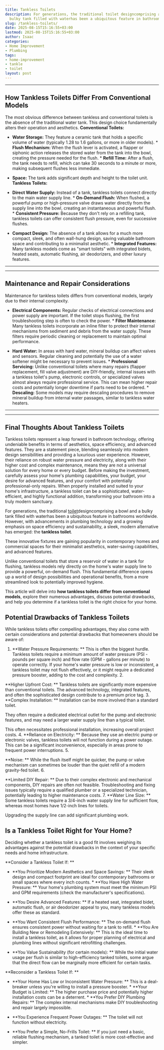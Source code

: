 ```yaml
---
title: Tankless Toilets
description: For generations, the traditional toilet designcomprising a bowl and a
  bulky tank filled with waterhas been a ubiquitous feature in bathrooms worldwide.
slug: /tankless-toilets/
date: 2025-08-15T15:16:55+03:00
lastmod: 2025-08-15T15:16:55+03:00
author: Isaac
categories:
- Home Improvement
- Plumbing
tags:
- home-improvement
- tankle
- toilet
layout: post
---
```

---

## How Tankless Toilets Differ From Conventional Models
The most obvious difference between tankless and conventional toilets is the absence of the traditional water tank. This design choice fundamentally alters their operation and aesthetics.
**Conventional Toilets:**

* **Water Storage:** They feature a ceramic tank that holds a specific volume of water (typically 1.28 to 1.6 gallons, or more in older models). * **Flush Mechanism:** When the flush lever is activated, a flapper or siphonic action releases the stored water from the tank into the bowl, creating the pressure needed for the flush. * **Refill Time:** After a flush, the tank needs to refill, which can take 30 seconds to a minute or more, making subsequent flushes less immediate.

* **Space:** The tank adds significant depth and height to the toilet unit.
**Tankless Toilets:**

* **Direct Water Supply:** Instead of a tank, tankless toilets connect directly to the main water supply line. * **On-Demand Flush:** When flushed, a powerful pump or high-pressure valve draws water directly from the supply line into the bowl, creating an instantaneous and powerful flush. * **Consistent Pressure:** Because they don't rely on a refilling tank, tankless toilets can offer consistent flush pressure, even for successive flushes.

* **Compact Design:** The absence of a tank allows for a much more compact, sleek, and often wall-hung design, saving valuable bathroom space and contributing to a minimalist aesthetic. * **Integrated Features:** Many tankless models come as "smart toilets" with integrated bidets, heated seats, automatic flushing, air deodorizers, and other luxury features.
---
---

## Maintenance and Repair Considerations
Maintenance for tankless toilets differs from conventional models, largely due to their internal complexity.

* **Electrical Components:** Regular checks of electrical connections and power supply are important. If the toilet stops flushing, the first troubleshooting step is often to check the power. * **Filter Maintenance:** Many tankless toilets incorporate an inline filter to protect their internal mechanisms from sediment and debris from the water supply. These filters require periodic cleaning or replacement to maintain optimal performance.

* **Hard Water:** In areas with hard water, mineral buildup can affect valves and sensors. Regular cleaning and potentially the use of a water softener might be necessary to prevent issues. * **Professional Servicing:** Unlike conventional toilets where many repairs (flapper replacement, fill valve adjustment) are DIY-friendly, internal issues with a tankless toilet's pump, electronic controls, or specialized valves almost always require professional service.
This can mean higher repair costs and potentially longer downtime if parts need to be ordered. * **Descaling:** Some models may require descaling procedures to remove mineral buildup from internal water passages, similar to tankless water heaters.
---
---

## Final Thoughts About Tankless Toilets
Tankless toilets represent a leap forward in bathroom technology, offering undeniable benefits in terms of aesthetics, space efficiency, and advanced features. They are a statement piece, blending seamlessly into modern design sensibilities and providing a luxurious user experience. However, their reliance on robust water pressure and electricity, along with their higher cost and complex maintenance, means they are not a universal solution for every home or every budget.
Before making the investment, carefully assess your home's plumbing capabilities, your budget, your desire for advanced features, and your comfort with potentially professional-only repairs. When properly installed and suited to your home's infrastructure, a tankless toilet can be a sophisticated, water-efficient, and highly functional addition, transforming your bathroom into a truly modern sanctuary.

For generations, the traditional [toilet](https://pestpolicy.com/high-end-toilet-brands/)designcomprising a bowl and a bulky tank filled with waterhas been a ubiquitous feature in bathrooms worldwide. However, with advancements in plumbing technology and a growing emphasis on space efficiency and sustainability, a sleek, modern alternative has emerged: the **tankless toilet**.

These innovative fixtures are gaining popularity in contemporary homes and commercial spaces for their minimalist aesthetics, water-saving capabilities, and advanced features.

Unlike conventional toilets that store a reservoir of water in a tank for flushing, tankless models rely directly on the home's water supply line to provide a powerful, on-demand flush. This fundamental difference opens up a world of design possibilities and operational benefits, from a more streamlined look to potentially improved hygiene.

This article will delve into **how tankless toilets differ from conventional models**, explore their numerous advantages, discuss potential drawbacks, and help you determine if a tankless toilet is the right choice for your home.

##  Potential Drawbacks of Tankless Toilets

While tankless toilets offer compelling advantages, they also come with certain considerations and potential drawbacks that homeowners should be aware of:

1. **Water Pressure Requirements: ** This is often the biggest hurdle. Tankless toilets require a minimum amount of water pressure (PSI - pounds per square inch) and flow rate (GPM - gallons per minute) to operate correctly. If your home's water pressure is low or inconsistent, a tankless toilet may not flush effectively, or it might require a dedicated pressure booster, adding to the cost and complexity. 2.

**Higher Upfront Cost: ** Tankless toilets are significantly more expensive than conventional toilets. The advanced technology, integrated features, and often the sophisticated design contribute to a premium price tag. 3. **Complex Installation: ** Installation can be more involved than a standard toilet.

They often require a dedicated electrical outlet for the pump and electronic features, and may need a larger water supply line than a typical toilet.

This often necessitates professional installation, increasing overall project costs. 4. **Reliance on Electricity: ** Because they use an electric pump or electronic valves, tankless toilets will not function during a power outage. This can be a significant inconvenience, especially in areas prone to frequent power interruptions. 5.

**Noise: ** While the flush itself might be quicker, the pump or valve mechanism can sometimes be louder than the quiet refill of a modern gravity-fed toilet. 6.

**Limited DIY Repair: ** Due to their complex electronic and mechanical components, DIY repairs are often not feasible. Troubleshooting and fixing issues typically require a qualified plumber or a specialized technician, potentially leading to higher maintenance costs. 7. **Water Line Size: ** Some tankless toilets require a 3/4-inch water supply line for sufficient flow, whereas most homes have 1/2-inch lines for toilets.

Upgrading the supply line can add significant plumbing work.

##  Is a Tankless Toilet Right for Your Home?

Deciding whether a tankless toilet is a good fit involves weighing its advantages against the potential drawbacks in the context of your specific needs and home infrastructure.

**Consider a Tankless Toilet If: **

* **You Prioritize Modern Aesthetics and Space Savings: ** Their sleek design and compact footprint are ideal for contemporary bathrooms or small spaces where every inch counts. * **You Have High Water Pressure: ** Your home's plumbing system must meet the minimum PSI and GPM requirements (check the manufacturer's specifications).

* **You Desire Advanced Features: ** If a heated seat, integrated bidet, automatic flush, or air deodorizer appeal to you, many tankless models offer these as standard.

* **You Want Consistent Flush Performance: ** The on-demand flush ensures consistent power without waiting for a tank to refill. * **You Are Building New or Remodeling Extensively: ** This is the ideal time to install a tankless toilet, as it allows for proper planning of electrical and plumbing lines without significant retrofitting challenges.

* **You Value Sustainability (for certain models): ** While the initial water usage per flush is similar to high-efficiency tanked toilets, some argue that the direct flow can be marginally more efficient for certain tasks.

**Reconsider a Tankless Toilet If: **

* **Your Home Has Low or Inconsistent Water Pressure: ** This is a deal-breaker unless you're willing to install a pressure booster. * **Your Budget is Limited: ** The higher purchase price and potentially higher installation costs can be a deterrent. * **You Prefer DIY Plumbing Repairs: ** The complex internal mechanisms make DIY troubleshooting and repair largely impossible.

* **You Experience Frequent Power Outages: ** The toilet will not function without electricity.

* **You Prefer a Simple, No-Frills Toilet: ** If you just need a basic, reliable flushing mechanism, a tanked toilet is more cost-effective and simpler.

